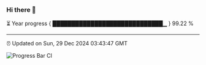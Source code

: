 ### Hi there 👋

⏳ Year progress { █████████████████████████████▁ } 99.22 %

---

⏰ Updated on Sun, 29 Dec 2024 03:43:47 GMT

![Progress Bar CI](https://github.com/IshwaranRudhara/GIT-ACTION/workflows/Progress%20Bar%20CI/badge.svg)
